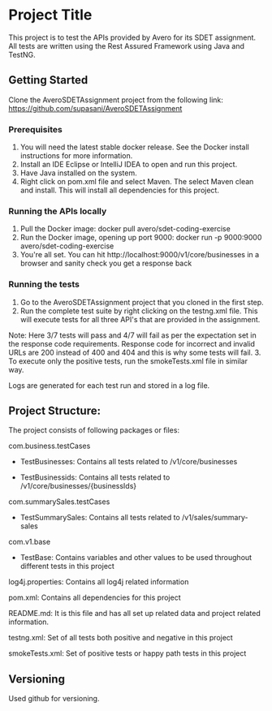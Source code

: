 # Project Title

This project is to test the APIs provided by Avero for its SDET assignment. All tests are written using the Rest Assured Framework using Java and TestNG.

## Getting Started

Clone the AveroSDETAssignment project from the following link: https://github.com/supasani/AveroSDETAssignment

### Prerequisites

1. You will need the latest stable docker release. See the Docker install instructions for more information.
2. Install an IDE Eclipse or IntelliJ IDEA to open and run this project.
3. Have Java installed on the system. 
4. Right click on pom.xml file and select Maven. The select Maven clean and install. This will install all dependencies for this project.

### Running the APIs locally
1. Pull the Docker image: docker pull avero/sdet-coding-exercise
2. Run the Docker image, opening up port 9000: docker run -p 9000:9000 avero/sdet-coding-exercise
3. You're all set. You can hit http://localhost:9000/v1/core/businesses in a browser and sanity check you get a response back

### Running the tests
1. Go to the AveroSDETAssignment project that you cloned in the first step.
2. Run the complete test suite by right clicking on the testng.xml file. This will execute tests for all three API's that are provided in the assignment. 

Note: Here 3/7 tests will pass and 4/7 will fail as per the expectation set in the response code requirements. Response code for incorrect and invalid URLs are 200 instead of 400 and 404 and this is why some tests will fail. 
3. To execute only the positive tests, run the smokeTests.xml file in similar way.

Logs are generated for each test run and stored in a log file. 

## Project Structure: 
The project consists of following packages or files:

com.business.testCases
- TestBusinesses: Contains all tests related to /v1/core/businesses

- TestBusinessids: Contains all tests related to /v1/core/businesses/{businessIds}

com.summarySales.testCases
- TestSummarySales: Contains all tests related to /v1/sales/summary-sales

com.v1.base
- TestBase: Contains variables and other values to be used throughout different tests in this project 

log4j.properties: Contains all log4j related information 

pom.xml: Contains all dependencies for this project

README.md: It is this file and has all set up related data and project related information.

testng.xml: Set of all tests both positive and negative in this project

smokeTests.xml: Set of positive tests or happy path tests in this project


## Versioning

Used github for versioning. 



